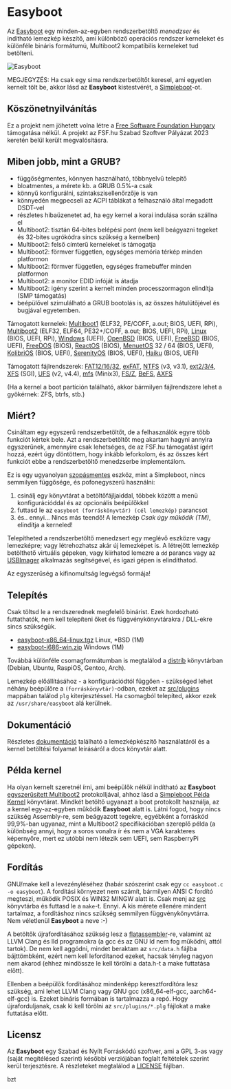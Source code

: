 Easyboot
========

Az [Easyboot](https://gitlab.com/bztsrc/easyboot) egy minden-az-egyben rendszerbetöltő *menedzser* és indítható lemezkép készítő,
ami különböző operációs rendszer kerneleket és különféle bináris formátumú, Multiboot2 kompatíbilis kerneleket tud betölteni.

![Easyboot](https://gitlab.com/bztsrc/easyboot/raw/main/docs/screenshot.png)

MEGJEGYZÉS: Ha csak egy sima rendszerbetöltőt keresel, ami egyetlen kernelt tölt be, akkor lásd az **Easyboot** kistestvérét, a
[Simpleboot](https://gitlab.com/bztsrc/simpleboot)-ot.

Köszönetnyilvánítás
-------------------

Ez a projekt nem jöhetett volna létre a [Free Software Foundation Hungary](https://fsf.hu/nevjegy) támogatása nélkül.
A projekt az FSF.hu Szabad Szoftver Pályázat 2023 keretén belül került megvalósításra.

Miben jobb, mint a GRUB?
------------------------

- függőségmentes, könnyen használható, többnyelvű telepítő
- bloatmentes, a mérete kb. a GRUB 0.5%-a csak
- könnyű konfigurálni, szintakszisellenőrzője is van
- könnyedén megpecseli az ACPI táblákat a felhasználó által megadott DSDT-vel
- részletes hibaüzenetet ad, ha egy kernel a korai indulása során szállna el
- Multiboot2: tisztán 64-bites belépési pont (nem kell beágyazni tegeket és 32-bites ugrókódra sincs szükség a kernelben)
- Multiboot2: felső címterű kerneleket is támogatja
- Multiboot2: förmver független, egységes memória térkép minden platformon
- Multiboot2: förmver független, egységes framebuffer minden platformon
- Multiboot2: a monitor EDID infóját is átadja
- Multiboot2: igény szerint a kernelt minden processzormagon elindítja (SMP támogatás)
- beépülővel szimulálható a GRUB bootolás is, az összes hátulütőjével és bugjával egyetemben.

Támogatott kernelek: [Multiboot1](https://www.gnu.org/software/grub/manual/multiboot/multiboot.html) (ELF32, PE/COFF, a.out;
BIOS, UEFI, RPi), [Multiboot2](docs/hu/ABI.md) (ELF32, ELF64, PE32+/COFF, a.out; BIOS, UEFI, RPi),
[Linux](https://www.kernel.org/doc/html/latest/arch/x86/boot.html) (BIOS, UEFI, RPi),
[Windows](https://learn.microsoft.com/en-us/windows-hardware/drivers/bringup/boot-and-uefi) (UEFI),
[OpenBSD](https://man.openbsd.org/boot.8) (BIOS, UEFI),
[FreeBSD](https://docs.freebsd.org/en/books/handbook/boot/) (BIOS, UEFI),
[FreeDOS](https://www.freedos.org/) (BIOS), [ReactOS](https://reactos.org/) (BIOS),
[MenuetOS](https://menuetos.net/) 32 / 64 (BIOS, UEFI), [KolibriOS](https://kolibrios.org/en/) (BIOS, UEFI),
[SerenityOS](https://serenityos.org/) (BIOS, UEFI), [Haiku](https://www.haiku-os.org/) (BIOS, UEFI)

Támogatott fájlrendszerek: [FAT12/16/32](https://social.technet.microsoft.com/wiki/contents/articles/6771.the-fat-file-system.aspx),
[exFAT](https://learn.microsoft.com/en-us/windows/win32/fileio/exfat-specification),
[NTFS](https://github.com/libyal/libfsntfs/blob/main/documentation/New%20Technologies%20File%20System%20%28NTFS%29.asciidoc) (v3, v3.1),
[ext2/3/4](https://ext4.wiki.kernel.org/index.php/Ext4_Disk_Layout),
[XFS](https://mirror.math.princeton.edu/pub/kernel/linux/utils/fs/xfs/docs/xfs_filesystem_structure.pdf) (SGI),
[UFS](https://alter.org.ua/docs/fbsd/ufs/) (v2, v4.4),
[mfs](https://gitlab.com/bztsrc/minix3fs) (Minix3),
[FS/Z](https://gitlab.com/bztsrc/bootboot/-/raw/binaries/specs/fsz.pdf),
[BeFS](https://www.haiku-os.org/legacy-docs/practical-file-system-design.pdf),
[AXFS](https://gitlab.com/bztsrc/alexandriafs)

(Ha a kernel a boot partíción található, akkor bármilyen fájlrendszere lehet a gyökérnek: ZFS, btrfs, stb.)

Miért?
------

Csináltam egy egyszerű rendszerbetöltőt, de a felhasználók egyre több funkciót kértek bele. Azt a rendszerbetöltőt meg akartam
hagyni annyira egyszerűnek, amennyire csak lehetséges, de az FSF.hu támogatást ígért hozzá, ezért úgy döntöttem, hogy inkább
leforkolom, és az összes kért funkciót ebbe a rendszerbetöltő menedzserbe implementálom.

Ez is egy ugyanolyan [szopásmentes](https://suckless.org) eszköz, mint a Simpleboot, nincs semmilyen függősége, és pofonegyszerű
használni:

1. csinálj egy könyvtárat a betöltőfájljaiddal, többek között a menü konfigurációddal és az opcionális beépülőkkel
2. futtasd le az `easyboot (forráskönyvtár) (cél lemezkép)` parancsot
3. és.. ennyi... Nincs más teendő! A lemezkép *Csak úgy működik (TM)*, elindítja a kerneled!

Telepítheted a rendszerbetöltő menedzsert egy meglévő eszközre vagy lemezképre; vagy létrehozhatsz akár új lemezképet is. A
létrejött lemezkép betölthető virtuális gépeken, vagy kiírhatod lemezre a `dd` parancs vagy az
[USBImager](https://bztsrc.gitlab.io/usbimager/) alkalmazás segítségével, és igazi gépen is elindíthatod.

Az egyszerűség a kifinomultság legvégső formája!

Telepítés
---------

Csak töltsd le a rendszerednek megfelelő binárist. Ezek hordozható futtathatók, nem kell telepíteni őket és függvénykönyvtárakra /
DLL-ekre sincs szükségük.

- [easyboot-x86_64-linux.tgz](https://gitlab.com/bztsrc/easyboot/-/raw/main/distrib/easyboot-x86_64-linux.tgz) Linux, \*BSD (1M)
- [easyboot-i686-win.zip](https://gitlab.com/bztsrc/easyboot/-/raw/main/distrib/easyboot-i686-win.zip) Windows (1M)

Továbbá különféle csomagformátumban is megtalálod a [distrib](distrib) könyvtárban (Debian, Ubuntu, RaspiOS, Gentoo, Arch).

Lemezkép előállításához - a konfigurációdtól függően - szükséged lehet néhány beépülőre a `(forráskönyvtár)`-odban, ezeket az
[src/plugins](src/plugins) mappában találod `plg` kiterjesztéssel. Ha csomagból telepíted, akkor ezek az `/usr/share/easyboot`
alá kerülnek.

Dokumentáció
------------

Részletes [dokumentáció](docs/hu) található a lemezképkészítő használatáról és a kernel betöltési folyamat leírásáról a docs
könyvtár alatt.

Példa kernel
------------

Ha olyan kernelt szeretnél írni, ami beépülők nélkül indítható az **Easyboot** [egyszerűsített Multiboot2](docs/hu/ABI.md)
protokolljával, ahhoz lásd a [Simpleboot Példa Kernel](https://gitlab.com/bztsrc/simpleboot/-/tree/main/example) könyvtárat.
Mindkét betöltő ugyanazt a boot protokollt használja, az a kernel egy-az-egyben működik **Easyboot** alatt is. Látni fogod,
hogy nincs szükség Assembly-re, sem beágyazott tegekre, egyébként a forráskód 99,9%-ban ugyanaz, mint a Multiboot2 specifikációban
szereplő példa (a különbség annyi, hogy a soros vonalra ír és nem a VGA karakteres képernyőre, mert ez utóbbi nem létezik sem
UEFI, sem RaspberryPi gépeken).

Fordítás
--------

GNU/make kell a levezényléséhez (habár szószerint csak egy `cc easyboot.c -o easyboot`). A fordítási környezet nem számít,
bármilyen ANSI C fordító megteszi, működik POSIX és WIN32 MINGW alatt is. Csak menj az [src](src) könyvtárba és futtasd le a
`make`-t. Ennyi. A kis mérete ellenére mindent tartalmaz, a fordításhoz nincs szükség semmilyen függvénykönyvtárra. Nem véletlenül
**Easyboot** a neve :-)

A betöltők újrafordításához szükség lesz a [flatassembler](https://flatassembler.net)-re, valamint az LLVM Clang és lld programokra
(a gcc és az GNU ld nem fog működni, attól tartok). De nem kell aggódni, mindet beraktam az `src/data.h` fájlba bájttömbként, ezért
nem kell lefordítanod ezeket, hacsak tényleg nagyon nem akarod (ehhez mindössze le kell törölni a data.h-t a make futtatása előtt).

Ellenben a beépülők fordításához mindenképp keresztfordítóra lesz szükség, ami lehet LLVM Clang vagy GNU gcc (x86_64-elf-gcc,
aarch64-elf-gcc) is. Ezeket bináris formában is tartalmazza a repó. Hogy újraforduljanak, csak ki kell törölni az
`src/plugins/*.plg` fájlokat a make futtatása előtt.

Licensz
-------

Az **Easyboot** egy Szabad és Nyílt Forráskódú szoftver, ami a GPL 3-as vagy (saját megítélésed szerint) későbbi verziójában
foglalt feltételek szerint kerül terjesztésre. A részleteket megtalálod a [LICENSE](LICENSE) fájlban.

bzt
